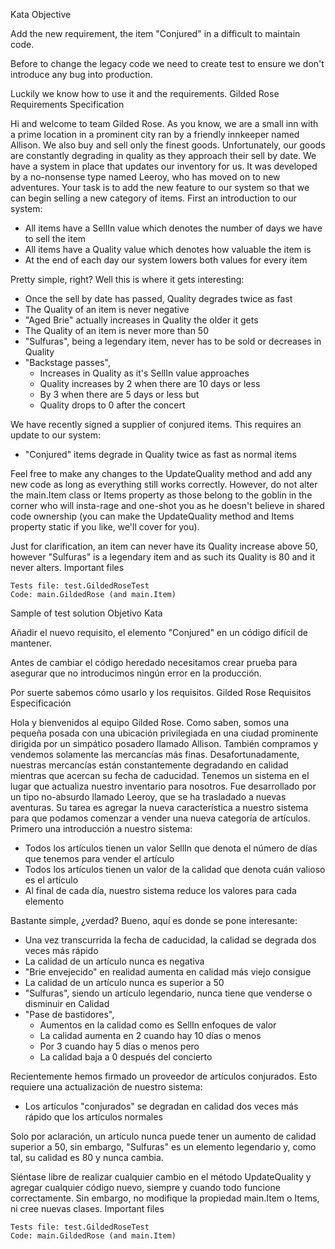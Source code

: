 Kata Objective

Add the new requirement, the item "Conjured" in a difficult to maintain code.

Before to change the legacy code we need to create test to ensure we don't introduce any bug into production.

Luckily we know how to use it and the requirements.
Gilded Rose Requirements Specification

Hi and welcome to team Gilded Rose. As you know, we are a small inn with a prime location in a prominent city ran by a friendly innkeeper named Allison. We also buy and sell only the finest goods. Unfortunately, our goods are constantly degrading in quality as they approach their sell by date. We have a system in place that updates our inventory for us. It was developed by a no-nonsense type named Leeroy, who has moved on to new adventures. Your task is to add the new feature to our system so that we can begin selling a new category of items. First an introduction to our system:

- All items have a SellIn value which denotes the number of days we have to sell the item
- All items have a Quality value which denotes how valuable the item is
- At the end of each day our system lowers both values for every item

Pretty simple, right? Well this is where it gets interesting:

- Once the sell by date has passed, Quality degrades twice as fast
- The Quality of an item is never negative
- "Aged Brie" actually increases in Quality the older it gets
- The Quality of an item is never more than 50
- "Sulfuras", being a legendary item, never has to be sold or decreases in Quality
- "Backstage passes",
    - Increases in Quality as it's SellIn value approaches
    - Quality increases by 2 when there are 10 days or less
    - By 3 when there are 5 days or less but
    - Quality drops to 0 after the concert

We have recently signed a supplier of conjured items. This requires an update to our system:

- "Conjured" items degrade in Quality twice as fast as normal items

Feel free to make any changes to the UpdateQuality method and add any new code as long as everything still works correctly. However, do not alter the main.Item class or Items property as those belong to the goblin in the corner who will insta-rage and one-shot you as he doesn't believe in shared code ownership (you can make the UpdateQuality method and Items property static if you like, we'll cover for you).

Just for clarification, an item can never have its Quality increase above 50, however "Sulfuras" is a legendary item and as such its Quality is 80 and it never alters.
Important files

    Tests file: test.GildedRoseTest
    Code: main.GildedRose (and main.Item)

Sample of test solution
Objetivo Kata

Añadir el nuevo requisito, el elemento "Conjured" en un código difícil de mantener.

Antes de cambiar el código heredado necesitamos crear prueba para asegurar que no introducimos ningún error en la producción.

Por suerte sabemos cómo usarlo y los requisitos.
Gilded Rose Requisitos Especificación

Hola y bienvenidos al equipo Gilded Rose. Como saben, somos una pequeña posada con una ubicación privilegiada en una ciudad prominente dirigida por un simpático posadero llamado Allison. También compramos y vendemos solamente las mercancías más finas. Desafortunadamente, nuestras mercancías están constantemente degradando en calidad mientras que acercan su fecha de caducidad. Tenemos un sistema en el lugar que actualiza nuestro inventario para nosotros. Fue desarrollado por un tipo no-absurdo llamado Leeroy, que se ha trasladado a nuevas aventuras. Su tarea es agregar la nueva característica a nuestro sistema para que podamos comenzar a vender una nueva categoría de artículos. Primero una introducción a nuestro sistema:

- Todos los artículos tienen un valor SellIn que denota el número de días que tenemos para vender el artículo
- Todos los artículos tienen un valor de la calidad que denota cuán valioso es el artículo
- Al final de cada día, nuestro sistema reduce los valores para cada elemento

Bastante simple, ¿verdad? Bueno, aquí es donde se pone interesante:

- Una vez transcurrida la fecha de caducidad, la calidad se degrada dos veces más rápido
- La calidad de un artículo nunca es negativa
- "Brie envejecido" en realidad aumenta en calidad más viejo consigue
- La calidad de un artículo nunca es superior a 50
- "Sulfuras", siendo un artículo legendario, nunca tiene que venderse o disminuir en Calidad
- "Pase de bastidores",
    - Aumentos en la calidad como es SellIn enfoques de valor
    - La calidad aumenta en 2 cuando hay 10 días o menos
    - Por 3 cuando hay 5 días o menos pero
    - La calidad baja a 0 después del concierto

Recientemente hemos firmado un proveedor de artículos conjurados. Esto requiere una actualización de nuestro sistema:

- Los artículos "conjurados" se degradan en calidad dos veces más rápido que los artículos normales

Solo por aclaración, un artículo nunca puede tener un aumento de calidad superior a 50, sin embargo, "Sulfuras" es un elemento legendario y, como tal, su calidad es 80 y nunca cambia.

Siéntase libre de realizar cualquier cambio en el método UpdateQuality y agregar cualquier código nuevo, siempre y cuando todo funcione correctamente. Sin embargo, no modifique la propiedad main.Item o Items, ni cree nuevas clases.
Important files

    Tests file: test.GildedRoseTest
    Code: main.GildedRose (and main.Item)

